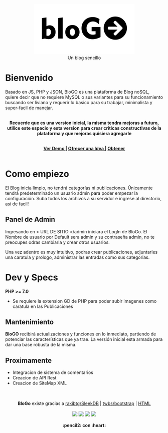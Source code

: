 
<p align="center">
<img src="https://raw.githubusercontent.com/gusgeek/bloGo/produccion/admin/assets/img/logo.svg">
  <br>
  Un blog sencillo
</p>

# Bienvenido

Basado en JS, PHP y JSON, BloGO es una plataforma de Blog noSQL, quiere decir que no requiere MySQL o sus variantes para su funcionamiento buscando ser liviano y requerir lo basico para su trabajar, minimalista y super-facil de manejar.
<br><br>
<p align="center">
<strong> Recuerde que es una version inicial, la misma tendra mejoras a futuro, utilice este espacio y esta version para crear criticas constructivas de la plataforma y que mejoras quisiera agregarle  <br><br> 
</p>
  
<p align="center">
  <a href="https://blogo-nosql.herokuapp.com/"> Ver Demo </a> | <a href="https://github.com/gusgeek/bloGo/issues/new"> Ofrecer una Idea </a> | <a href="https://github.com/gusgeek/bloGo/releases/latest"> Obtener </a>
  </strong>
<br><br>
</p>

# Como empiezo
El Blog inicia limpio, no tendrá categorías ni publicaciones. Únicamente tendrá predeterminado un usuario admin para poder empezar la configuración. 
Suba todos los archivos a su servidor e ingrese al directorio, asi de facil! 

## Panel de Admin
Ingresando en  < URL DE SITIO >/admin iniciara el LogIn de BloGo. El Nombre de usuario por Default sera admin y su contraseña admin, no te preocupes odras cambiarla y crear otros usuarios.

Una vez adentro es muy intuitivo, podras crear publicaciones, adjuntarles una caratula y prologo, administrar las entradas como sus categorias. 

# Dev y Specs

**PHP >= 7.0** 
  - Se requiere la extension GD de PHP para poder subir imagenes como caratula en las Publicaciones
 
## Mantenimiento

 **BloGO** recibirá actualizaciones y funciones en lo inmediato, partiendo de potenciar las características que ya trae. La versión inicial esta armada para dar una base robusta de la misma.
 
## Proximamente
- Integracion de sistema de comentarios
- Creacion de API Rest
- Creacion de SiteMap XML

<p align="center">
  <br><br>
  <strong>BloGo</strong> existe gracias a <a href="https://github.com/rakibtg/SleekDB">rakibtg/SleekDB</a> | <a href="https://github.com/twbs/bootstrap">twbs/bootstrap</a> | <a href="https://github.com/twbs/bootstrap">HTML</a>
  <br><br>
    <img src="https://img.shields.io/github/downloads/gusgeek/bloGo/total">  
    <img src="https://img.shields.io/github/v/release/gusgeek/bloGo">  
    <img src="https://img.shields.io/github/release-date/gusgeek/bloGo">  
    <img src="https://img.shields.io/github/languages/code-size/gusgeek/bloGo">
  <br><br>
  <strong>:pencil2: con :heart:</strong>
</p>


